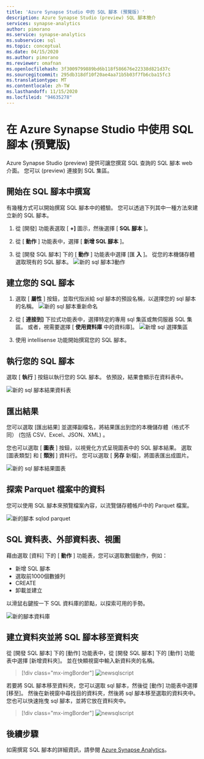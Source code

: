 ```yaml
---
title: 'Azure Synapse Studio 中的 SQL 腳本 (預覽版) '
description: Azure Synapse Studio (preview) SQL 腳本簡介
services: synapse-analytics
author: pimorano
ms.service: synapse-analytics
ms.subservice: sql
ms.topic: conceptual
ms.date: 04/15/2020
ms.author: pimorano
ms.reviewer: omafnan
ms.openlocfilehash: 3f3009799889bd6b118f586676e22338d821d37c
ms.sourcegitcommit: 295db318df10f20ae4aa71b5b03f7fb6cba15fc3
ms.translationtype: MT
ms.contentlocale: zh-TW
ms.lasthandoff: 11/15/2020
ms.locfileid: "94635278"
---
```

# <a name="using-sql-scripts-in-azure-synapse-studio-preview"></a>在 Azure Synapse Studio 中使用 SQL 腳本 (預覽版) 

Azure Synapse Studio (preview) 提供可讓您撰寫 SQL 查詢的 SQL 腳本 web 介面。 您可以 (preview) 連接到 SQL 集區。 

## <a name="begin-authoring-in-sql-script"></a>開始在 SQL 腳本中撰寫 

有幾種方式可以開始撰寫 SQL 腳本中的體驗。 您可以透過下列其中一種方法來建立新的 SQL 腳本。

1. 從 [開發] 功能表選取 [ **+]** 圖示，然後選擇 [ **SQL 腳本** ]。

2. 從 [ **動作** ] 功能表中，選擇 [ **新增 SQL 腳本** ]。

3. 從 [開發 SQL 腳本] 下的 [ **動作** ] 功能表中選擇 [匯 **入** ]。 從您的本機儲存體選取現有的 SQL 腳本。
![新的 sql 腳本3動作](media/author-sql-script/new-sql-script-3-actions.png)

## <a name="create-your-sql-script"></a>建立您的 SQL 腳本

1. 選取 [ **屬性** ] 按鈕，並取代指派給 sql 腳本的預設名稱，以選擇您的 sql 腳本的名稱。 
![新的 sql 腳本重新命名](media/author-sql-script/new-sql-script-rename.png)

2. 從 [ **連接到]** 下拉式功能表中，選擇特定的專用 sql 集區或無伺服器 SQL 集區。 或者，視需要選擇 [ **使用資料庫** 中的資料庫]。 
![新增 sql 選擇集區](media/author-sql-script/new-sql-choose-pool.png)

3. 使用 intellisense 功能開始撰寫您的 SQL 腳本。

## <a name="run-your-sql-script"></a>執行您的 SQL 腳本

選取 [ **執行** ] 按鈕以執行您的 SQL 腳本。 依預設，結果會顯示在資料表中。

![新的 sql 腳本結果資料表](media/author-sql-script/new-sql-script-results-table.png)

## <a name="export-your-results"></a>匯出結果

您可以選取 [匯出結果] 並選擇副檔名，將結果匯出到您的本機儲存體（格式不同） (包括 CSV、Excel、JSON、XML) 。

您也可以選取 [ **圖表** ] 按鈕，以視覺化方式呈現圖表中的 SQL 腳本結果。 選取 [圖表類型] 和 [ **類別** ] 資料行。 您可以選取 [ **另存** 新檔]，將圖表匯出成圖片。 

![新的 sql 腳本結果圖表](media/author-sql-script/new-sql-script-results-chart.png)

## <a name="explore-data-from-a-parquet-file"></a>探索 Parquet 檔案中的資料

您可以使用 SQL 腳本來預覽檔案內容，以流覽儲存體帳戶中的 Parquet 檔案。

![新的腳本 sqlod parquet](media/author-sql-script/new-script-sqlod-parquet.png)

## <a name="sql-tables-external-tables-views"></a>SQL 資料表、外部資料表、視圖

藉由選取 [資料] 下的 [ **動作** ] 功能表，您可以選取數個動作，例如：

- 新增 SQL 腳本
- 選取前1000個數據列
- CREATE
- 卸載並建立 
 
以滑鼠右鍵按一下 SQL 資料庫的節點，以探索可用的手勢。
 
![新的腳本資料庫](media/author-sql-script/new-script-database.png)

## <a name="create-folders-and-move-sql-scripts-into-a-folder"></a>建立資料夾並將 SQL 腳本移至資料夾

從 [開發 SQL 腳本] 下的 [動作] 功能表中，從 [開發 SQL 腳本] 下的 [動作] 功能表中選擇 [新增資料夾]。 並在快顯視窗中輸入新資料夾的名稱。 

> [!div class="mx-imgBorder"] 
> ![newsqlscript](./media/author-sql-script/new-sql-script-create-folder.png)

若要將 SQL 腳本移至資料夾，您可以選取 sql 腳本，然後從 [動作] 功能表中選擇 [移至]。 然後在新視窗中尋找目的資料夾，然後將 sql 腳本移至選取的資料夾中。您也可以快速拖曳 sql 腳本，並將它放在資料夾中。  

> [!div class="mx-imgBorder"] 
> ![newsqlscript](./media/author-sql-script/new-sql-script-move-folder.png)

## <a name="next-steps"></a>後續步驟

如需撰寫 SQL 腳本的詳細資訊，請參閱 [Azure Synapse Analytics](https://docs.microsoft.com/azure/synapse-analytics)。
